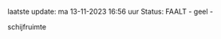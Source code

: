 laatste update: 
ma 13-11-2023 16:56   uur 
Status: FAALT - geel - 
<div class="service Y">schijfruimte</div>